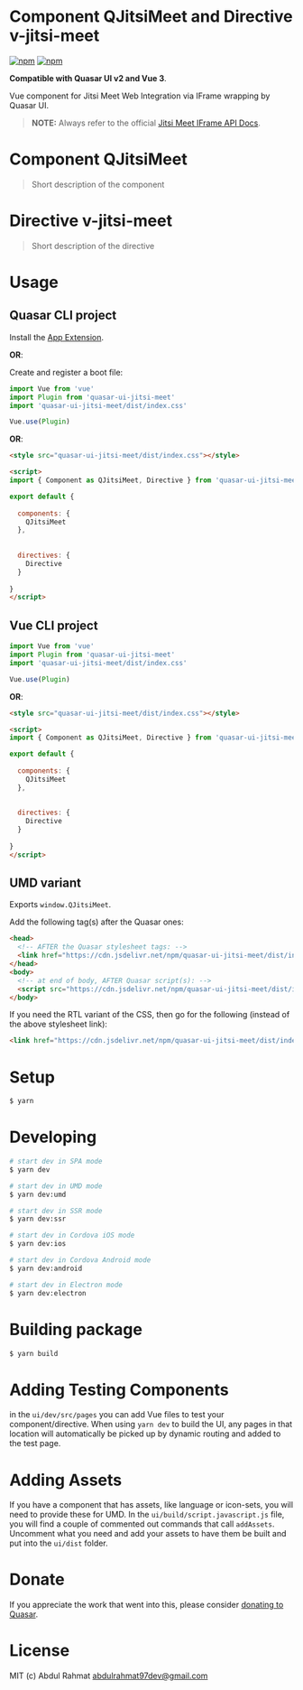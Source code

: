 # Component QJitsiMeet and Directive v-jitsi-meet

[![npm](https://img.shields.io/npm/v/quasar-ui-jitsi-meet.svg?label=quasar-ui-jitsi-meet)](https://www.npmjs.com/package/quasar-ui-jitsi-meet)
[![npm](https://img.shields.io/npm/dt/quasar-ui-jitsi-meet.svg)](https://www.npmjs.com/package/quasar-ui-jitsi-meet)

**Compatible with Quasar UI v2 and Vue 3**.

Vue component for Jitsi Meet Web Integration via IFrame wrapping by Quasar UI.

> **NOTE:** Always refer to the official [Jitsi Meet IFrame API Docs](https://jitsi.github.io/handbook/docs/dev-guide/dev-guide-iframe).

# Component QJitsiMeet
> Short description of the component



# Directive v-jitsi-meet
> Short description of the directive


# Usage

## Quasar CLI project


Install the [App Extension](../app-extension).

**OR**:


Create and register a boot file:

```js
import Vue from 'vue'
import Plugin from 'quasar-ui-jitsi-meet'
import 'quasar-ui-jitsi-meet/dist/index.css'

Vue.use(Plugin)
```

**OR**:

```html
<style src="quasar-ui-jitsi-meet/dist/index.css"></style>

<script>
import { Component as QJitsiMeet, Directive } from 'quasar-ui-jitsi-meet'

export default {
  
  components: {
    QJitsiMeet
  },
  
  
  directives: {
    Directive
  }
  
}
</script>
```

## Vue CLI project

```js
import Vue from 'vue'
import Plugin from 'quasar-ui-jitsi-meet'
import 'quasar-ui-jitsi-meet/dist/index.css'

Vue.use(Plugin)
```

**OR**:

```html
<style src="quasar-ui-jitsi-meet/dist/index.css"></style>

<script>
import { Component as QJitsiMeet, Directive } from 'quasar-ui-jitsi-meet'

export default {
  
  components: {
    QJitsiMeet
  },
  
  
  directives: {
    Directive
  }
  
}
</script>
```

## UMD variant

Exports `window.QJitsiMeet`.

Add the following tag(s) after the Quasar ones:

```html
<head>
  <!-- AFTER the Quasar stylesheet tags: -->
  <link href="https://cdn.jsdelivr.net/npm/quasar-ui-jitsi-meet/dist/index.min.css" rel="stylesheet" type="text/css">
</head>
<body>
  <!-- at end of body, AFTER Quasar script(s): -->
  <script src="https://cdn.jsdelivr.net/npm/quasar-ui-jitsi-meet/dist/index.umd.min.js"></script>
</body>
```
If you need the RTL variant of the CSS, then go for the following (instead of the above stylesheet link):
```html
<link href="https://cdn.jsdelivr.net/npm/quasar-ui-jitsi-meet/dist/index.rtl.min.css" rel="stylesheet" type="text/css">
```

# Setup
```bash
$ yarn
```

# Developing
```bash
# start dev in SPA mode
$ yarn dev

# start dev in UMD mode
$ yarn dev:umd

# start dev in SSR mode
$ yarn dev:ssr

# start dev in Cordova iOS mode
$ yarn dev:ios

# start dev in Cordova Android mode
$ yarn dev:android

# start dev in Electron mode
$ yarn dev:electron
```

# Building package
```bash
$ yarn build
```

# Adding Testing Components
in the `ui/dev/src/pages` you can add Vue files to test your component/directive. When using `yarn dev` to build the UI, any pages in that location will automatically be picked up by dynamic routing and added to the test page.

# Adding Assets
If you have a component that has assets, like language or icon-sets, you will need to provide these for UMD. In the `ui/build/script.javascript.js` file, you will find a couple of commented out commands that call `addAssets`. Uncomment what you need and add your assets to have them be built and put into the `ui/dist` folder.

# Donate
If you appreciate the work that went into this, please consider [donating to Quasar](https://donate.quasar.dev).

# License
MIT (c) Abdul Rahmat <abdulrahmat97dev@gmail.com>
